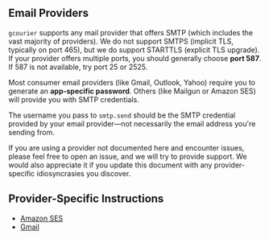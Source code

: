 ## Email Providers

`gcourier` supports any mail provider that offers SMTP (which includes the vast majority of providers). We do not support SMTPS (implicit TLS, typically on port 465), but we do support STARTTLS (explicit TLS upgrade). If your provider offers multiple ports, you should generally choose **port 587**. If 587 is not available, try port 25 or 2525.

Most consumer email providers (like Gmail, Outlook, Yahoo) require you to generate an **app-specific password**. Others (like Mailgun or Amazon SES) will provide you with SMTP credentials.

The username you pass to `smtp.send` should be the SMTP credential provided by your email provider—not necessarily the email address you're sending from.

If you are using a provider not documented here and encounter issues, please feel free to open an issue, and we will try to provide support. We would also appreciate it if you update this document with any provider-specific idiosyncrasies you discover.

## Provider-Specific Instructions
- [Amazon SES](/providers/ses.html)
- [Gmail](/providers/gmail.html)
